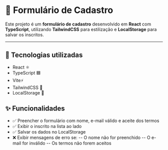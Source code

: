 # 📝 Formulário de Cadastro

Este projeto é um **formulário de cadastro** desenvolvido em **React** com **TypeScript**, utilizando **TailwindCSS** para estilização e **LocalStorage** para salvar os inscritos.  

---

## 🚀 Tecnologias utilizadas
- React ⚛️
- TypeScript 🟦
- Vite⚡
- TailwindCSS 🎨
- LocalStorage 💾

## ✨ Funcionalidades

- ✅ Preencher o formulário com nome, e-mail válido e aceite dos termos
- ✅ Exibir o inscrito na lista ao lado
- ✅ Salvar os dados no LocalStorage
- ❌ Exibir mensagens de erro se:
-- O nome não for preenchido
-- O e-mail for inválido
-- Os termos não forem aceitos

